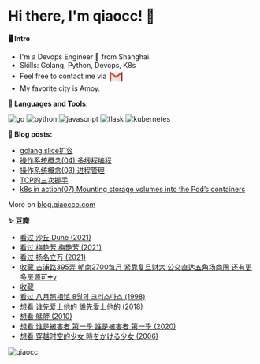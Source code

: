 # Hi there, I'm qiaocc! 👋

**🖥 Intro**

- I'm a Devops Engineer 🚀 from Shanghai.
- Skills: Golang, Python, Devops, K8s
- Feel free to contact me via <a href="mailto:qiaocco@gmail.com" target="blank"><img align="center" src="https://raw.githubusercontent.com/dongweiming/dongweiming/master/assets/gmail.svg" alt="Gmail" height="30" width="30" /></a>
- My favorite city is Amoy.

**🌈 Languages and Tools:**

<p align="left">
<img src="https://simpleicons.org/icons/go.svg" alt="go" width="40" height="40"/>
<img src="https://simpleicons.org/icons/python.svg" alt="python" width="40" height="40"/>
<img src="https://simpleicons.org/icons/django.svg" alt="javascript" width="40" height="40"/>
<img src="https://www.vectorlogo.zone/logos/pocoo_flask/pocoo_flask-icon.svg" alt="flask" width="40" height="40"/>
<img src="https://www.vectorlogo.zone/logos/kubernetes/kubernetes-icon.svg" alt="kubernetes" width="40" height="40"/>
</p>


**📝 Blog posts:**

<!-- BLOG-POST-LIST:START -->
- [golang slice扩容](https://blog.qiaocco.com/post/slice%E6%89%A9%E5%AE%B9/)
- [操作系统概念&lpar;04&rpar; 多线程编程](https://blog.qiaocco.com/post/%E6%93%8D%E4%BD%9C%E7%B3%BB%E7%BB%9F%E6%A6%82%E5%BF%B504-%E5%A4%9A%E7%BA%BF%E7%A8%8B%E7%BC%96%E7%A8%8B/)
- [操作系统概念&lpar;03&rpar; 进程管理](https://blog.qiaocco.com/post/%E6%93%8D%E4%BD%9C%E7%B3%BB%E7%BB%9F%E6%A6%82%E5%BF%B503-%E8%BF%9B%E7%A8%8B%E7%AE%A1%E7%90%86/)
- [TCP的三次握手](https://blog.qiaocco.com/post/tcp%E7%9A%84%E4%B8%89%E6%AC%A1%E6%8F%A1%E6%89%8B/)
- [k8s in action&lpar;07&rpar; Mounting storage volumes into the Pod’s containers](https://blog.qiaocco.com/post/k8s-in-action07-mounting-storage-volumes-into-the-pods-containers/)
<!-- BLOG-POST-LIST:END -->
More on <a href="https://blog.qiaocco.com" target="blank">blog.qiaocco.com</a>

**✨ 豆瓣**

<!-- DOUBAN-ACTIVITIES:START -->
- [看过 沙丘 Dune‎ (2021)](https://www.douban.com/people/153932994/status/3653515386/?_i=37654707)
- [看过 梅艳芳 梅艷芳‎ (2021)](https://www.douban.com/people/153932994/status/3653515004/?_i=37654707)
- [看过 扬名立万‎ (2021)](https://www.douban.com/people/153932994/status/3653514865/?_i=37654707)
- [收藏 吉浦路395弄 朝南2700每月 紧靠复旦财大 公交直达五角场商圈 还有更多房源可➕v](https://www.douban.com/people/153932994/status/3634429869/?_i=37654707)
- [收藏 ](https://www.douban.com/people/153932994/status/3628096673/?_i=37654707)
- [看过 八月照相馆 8월의 크리스마스‎ (1998)](https://www.douban.com/people/153932994/status/3622804669/?_i=37654707)
- [想看 谁先爱上他的 誰先愛上他的‎ (2018)](https://www.douban.com/people/153932994/status/3617340114/?_i=37654707)
- [想看 艋舺‎ (2010)](https://www.douban.com/people/153932994/status/3616076836/?_i=37654707)
- [想看 谁是被害者 第一季 誰是被害者 第一季‎ (2020)](https://www.douban.com/people/153932994/status/3600101053/?_i=37654707)
- [想看 穿越时空的少女 時をかける少女‎ (2006)](https://www.douban.com/people/153932994/status/3597610279/?_i=37654707)
<!-- DOUBAN-ACTIVITIES:END -->

<p align="left">
<img align="left" src="https://github-readme-stats.vercel.app/api/top-langs/?username=qiaocco&layout=compact&hide=html" alt="qiaocc" />
</p>
